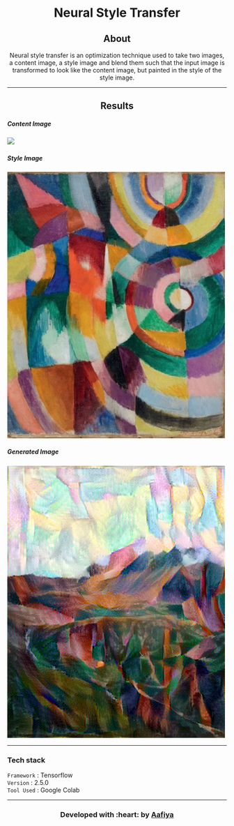 <p align="center"
<img src ="./assets/website.gif" width = 500px>
</p>

<h1 align = 'center'> Neural Style Transfer
</h1>

<!---
&emsp;&emsp;&emsp;&emsp;&emsp;&emsp;&emsp;&emsp;&emsp;&emsp;&emsp;&emsp;&emsp;&emsp;&emsp;&emsp;&emsp;&emsp;&emsp;&emsp;&emsp; [![](https://img.shields.io/badge/Made_with-Django-blue?style=for-the-badge)](https://docs.djangoproject.com/en/3.1/)
--->

<h2 align='center'>
About 
</h2>
<p align='center'>
Neural style transfer is an optimization technique used to take two images, a content image, a style image and blend them such that the input image is transformed to look like the content image, but painted in the style of the style image.
</p>

-----------------------------------

<h2 align='center'>
Results 
</h2>
<p align="center">
<h5>Content Image</h5>
  <img src ="./dataset/content/content_1.jpg" width = 500px>
</p>

<h5>Style Image</h5>
  <img src ="./dataset/style/style_1.jpg" width = 500px>
</p>

<h5>Generated Image</h5>
  <img src ="./results/result_1.png" width = 500px>
</p>

-----------------------------------

###             Tech stack
`Framework` : Tensorflow <br>
`Version` : 2.5.0 <br>
`Tool Used` : Google Colab  <br>

-----------------------------------

<h3 align="center"><b>Developed with :heart: by <a href="https://github.com/Aafiya-H">Aafiya</a> </b></h1>

